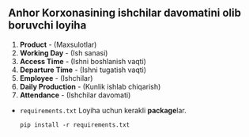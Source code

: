 ## Anhor Korxonasining ishchilar davomatini olib boruvchi loyiha

1. **Product** - (Maxsulotlar)
2. **Working Day** - (Ish sanasi)
3. **Access Time** - (Ishni boshlanish vaqti)
4. **Departure Time** - (Ishni tugatish vaqti)
5. **Employee** - (Ishchilar)
6. **Daily Production** - (Kunlik ishlab chiqarish)
7. **Attendance** - (Ishchilar davomati)

* ``requirements.txt`` Loyiha uchun kerakli **package**lar. 

      pip install -r requirements.txt
  